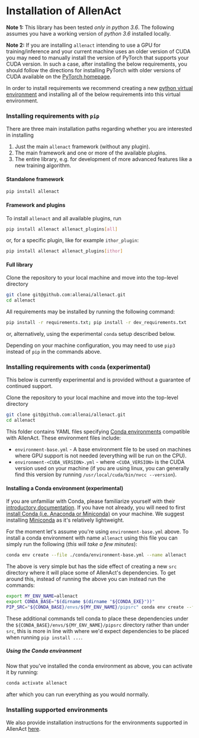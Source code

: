 # Installation of AllenAct

**Note 1:** This library has been tested *only in python 3.6*. The following assumes you have a working
version of *python 3.6* installed locally. 

**Note 2:** If you are installing `allenact` intending to use a GPU for training/inference and your
current machine uses an older version of CUDA you may need to manually install the version of 
PyTorch that supports your CUDA version. In such a case, after installing the below requirements, you
should follow the directions for installing PyTorch with older
versions of CUDA available on the [PyTorch homepage](https://pytorch.org/).

In order to install requirements we recommend creating a new
[python virtual environment](https://docs.python.org/3/tutorial/venv.html) and installing all
of the below requirements into this virtual environment.

<!--Several tools exist to help manage
virtual environments, we have had success in using [`pipenv`](https://pipenv.kennethreitz.org/en/latest/)
and so provide instructions for installing the requirements using `pipenv`
but also include instructions if you would prefer to install everything directly using `pip`.

### Installing requirements with `pipenv`

If you have already installed [`pipenv`](https://pipenv.kennethreitz.org/en/latest/), you may
run the following to install all requirements.

```bash
pipenv install --skip-lock --dev
```

Please see the documentation of `pipenv` to understand how to use the newly created virtual environment.
-->

### Installing requirements with `pip`

<!--
Note: *do not* run the following if you have already installed requirements with `pipenv`
as above. If you prefer managing your environment manually, all requirements may be installed using
 `pip` by running the following command:

```bash
pip install -r requirements.txt
```
-->

There are three main installation paths regarding whether you are interested in installing

1. Just the main `allenact` framework (without any plugin).
1. The main framework and one or more of the available plugins.
1. The entire library, e.g. for development of more advanced features like a new training algorithm.

#### Standalone framework

```bash
pip install allenact
```

#### Framework and plugins

To install `allenact` and all available plugins, run

```bash
pip install allenact allenact_plugins[all]
```

or, for a specific plugin, like for example `ithor_plugin`:

```bash
pip install allenact allenact_plugins[ithor]
```

#### Full library

Clone the repository to your local machine and move into the top-level directory

```bash
git clone git@github.com:allenai/allenact.git
cd allenact
```

All requirements may be installed by running the following command:

```bash
pip install -r requirements.txt; pip install -r dev_requirements.txt
```

or, alternatively, using the experimental `conda` setup described below.

Depending on your machine configuration, you may need to use `pip3` instead of `pip` in the commands
above.

### Installing requirements with `conda` (experimental)

This below is currently experimental and is provided without a guarantee of continued support.

Clone the repository to your local machine and move into the top-level directory

```bash
git clone git@github.com:allenai/allenact.git
cd allenact
```

This folder contains YAML files specifying [Conda environments](https://docs.conda.io/projects/conda/en/latest/user-guide/tasks/manage-environments.html#creating-an-environment-from-an-environment-yml-file)
compatible with AllenAct. These environment files include: 

* `environment-base.yml` - A base environment file to be used on machines where GPU support is not needed (everything
 will be run on the CPU).
* `environment-<CUDA_VERSION>.yml` - where `<CUDA_VERSION>` is the CUDA version used on your machine (if you are using linux, you can generally find this version by running `/usr/local/cuda/bin/nvcc --version`).

#### Installing a Conda environment (experimental)

If you are unfamiliar with Conda, please familiarize yourself with their [introductory documentation](https://docs.conda.io/projects/conda/en/latest/).
If you have not already, you will need to first [install Conda (i.e. Anaconda or Miniconda)](https://docs.conda.io/projects/conda/en/latest/user-guide/install/)
on your machine. We suggest installing [Miniconda](https://docs.conda.io/projects/conda/en/latest/glossary.html#miniconda-glossary)
as it's relatively lightweight.

For the moment let's assume you're using `environment-base.yml` above. To install a conda environment with name `allenact`
 using this file you can simply run the following (*this will take a few minutes*):

```bash
conda env create --file ./conda/environment-base.yml --name allenact
``` 
The above is very simple but has the side effect of creating a new `src` directory where it will
place some of AllenAct's dependencies. To get around this, instead of running the above you can instead
run the commands:

```bash
export MY_ENV_NAME=allenact
export CONDA_BASE="$(dirname $(dirname "${CONDA_EXE}"))"
PIP_SRC="${CONDA_BASE}/envs/${MY_ENV_NAME}/pipsrc" conda env create --file ./conda/environment-base.yml --name $MY_ENV_NAME
``` 

These additional commands tell conda to place these dependencies under the `${CONDA_BASE}/envs/${MY_ENV_NAME}/pipsrc` directory rather
than under `src`, this is more in line with where we'd expect dependencies to be placed when running `pip install ...`.

##### Using the Conda environment

Now that you've installed the conda environment as above, you can activate it by running:

```bash
conda activate allenact
```

after which you can run everything as you would normally.

### Installing supported environments

We also provide installation instructions for the environments supported in AllenAct [here](../installation/installation-framework.md).